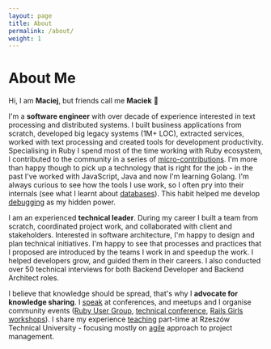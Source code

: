 ```yaml
---
layout: page
title: About
permalink: /about/
weight: 1
---
```


# **About Me**


Hi, I am **Maciej**, but friends call me **Maciek** :wave:

I'm a **software engineer** with over decade of experience interested in text processing and distributed systems. I built business applications from scratch, developed big legacy systems (1M+ LOC), extracted services, worked with text processing and created tools for development productivity.
Specialising in Ruby I spend most of the time working with Ruby ecosystem, I contributed to the community in a series of [micro-contributions](/open_source). I'm more than happy though to pick up a technology that is right for the job - in the past I've worked with JavaScript, Java and now I'm learning Golang. I'm always curious to see how the tools I use work, so I often pry into their internals (see what I learnt about [databases](/speaking/database_internals)). This habit helped me develop [debugging](/speaking/debug_like_scientists) as my hidden power.

I am an experienced **technical leader**. During my career I built a team from scratch, coordinated project work, and collaborated with client and stakeholders. Interested in software architecture, I'm happy to design and plan technical initiatives. I'm happy to see that processes and practices that I proposed are introduced by the teams I work in and speedup the work. I helped developers grow, and guided them in their careers. I also conducted over 50 technical interviews for both Backend Developer and Backend Architect roles.

I believe that knowledge should be spread, that's why I **advocate for knowledge sharing**. I [speak](/speaking) at conferences, and meetups and I organise community events ([Ruby User Group](http://rrug.pl), [technical conference](https://craft-it.pl), [Rails Girls workshops](http://railsgirls.com/rzeszow)).
I share my experience  [teaching](/teaching) part-time at Rzeszów Technical University - focusing mostly on [agile](/writing#ReadingLists-Agile) approach to project management.
